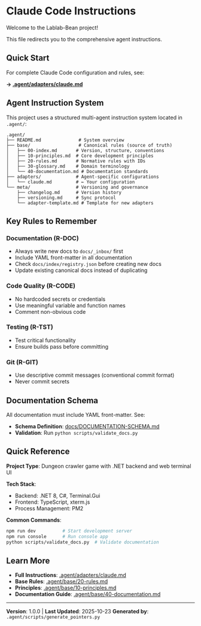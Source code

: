 # Claude Code Instructions

Welcome to the Lablab-Bean project!

This file redirects you to the comprehensive agent instructions.

## Quick Start

For complete Claude Code configuration and rules, see:

**→ [.agent/adapters/claude.md](.agent/adapters/claude.md)**

## Agent Instruction System

This project uses a structured multi-agent instruction system located in `.agent/`:

```
.agent/
├── README.md              # System overview
├── base/                  # Canonical rules (source of truth)
│   ├── 00-index.md       # Version, structure, conventions
│   ├── 10-principles.md  # Core development principles
│   ├── 20-rules.md       # Normative rules with IDs
│   ├── 30-glossary.md    # Domain terminology
│   └── 40-documentation.md # Documentation standards
├── adapters/             # Agent-specific configurations
│   └── claude.md         # ← Your configuration
└── meta/                 # Versioning and governance
    ├── changelog.md      # Version history
    ├── versioning.md     # Sync protocol
    └── adapter-template.md # Template for new adapters
```

## Key Rules to Remember

### Documentation (R-DOC)
- Always write new docs to `docs/_inbox/` first
- Include YAML front-matter in all documentation
- Check `docs/index/registry.json` before creating new docs
- Update existing canonical docs instead of duplicating

### Code Quality (R-CODE)
- No hardcoded secrets or credentials
- Use meaningful variable and function names
- Comment non-obvious code

### Testing (R-TST)
- Test critical functionality
- Ensure builds pass before committing

### Git (R-GIT)
- Use descriptive commit messages (conventional commit format)
- Never commit secrets

## Documentation Schema

All documentation must include YAML front-matter. See:
- **Schema Definition**: [docs/DOCUMENTATION-SCHEMA.md](docs/DOCUMENTATION-SCHEMA.md)
- **Validation**: Run `python scripts/validate_docs.py`

## Quick Reference

**Project Type**: Dungeon crawler game with .NET backend and web terminal UI

**Tech Stack**:
- Backend: .NET 8, C#, Terminal.Gui
- Frontend: TypeScript, xterm.js
- Process Management: PM2

**Common Commands**:
```bash
npm run dev          # Start development server
npm run console      # Run console app
python scripts/validate_docs.py  # Validate documentation
```

## Learn More

- **Full Instructions**: [.agent/adapters/claude.md](.agent/adapters/claude.md)
- **Base Rules**: [.agent/base/20-rules.md](.agent/base/20-rules.md)
- **Principles**: [.agent/base/10-principles.md](.agent/base/10-principles.md)
- **Documentation Guide**: [.agent/base/40-documentation.md](.agent/base/40-documentation.md)

---

**Version**: 1.0.0 | **Last Updated**: 2025-10-23
**Generated by**: `.agent/scripts/generate_pointers.py`
